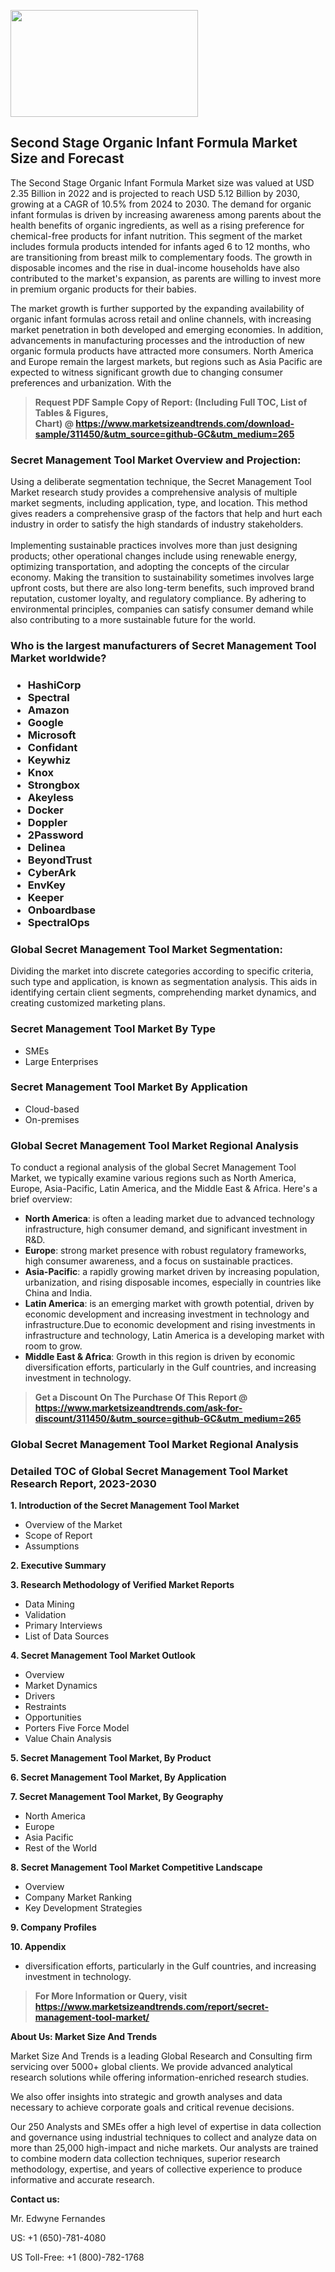 <p><img class="alignnone size-medium wp-image-20088" src="https://ffe5etoiles.com/wp-content/uploads/2024/12/MST1-300x171.png" alt="" width="300" height="171" /></p><h2>Second Stage Organic Infant Formula Market Size and Forecast</h2><p>The Second Stage Organic Infant Formula Market size was valued at USD 2.35 Billion in 2022 and is projected to reach USD 5.12 Billion by 2030, growing at a CAGR of 10.5% from 2024 to 2030. The demand for organic infant formulas is driven by increasing awareness among parents about the health benefits of organic ingredients, as well as a rising preference for chemical-free products for infant nutrition. This segment of the market includes formula products intended for infants aged 6 to 12 months, who are transitioning from breast milk to complementary foods. The growth in disposable incomes and the rise in dual-income households have also contributed to the market's expansion, as parents are willing to invest more in premium organic products for their babies.</p><p>The market growth is further supported by the expanding availability of organic infant formulas across retail and online channels, with increasing market penetration in both developed and emerging economies. In addition, advancements in manufacturing processes and the introduction of new organic formula products have attracted more consumers. North America and Europe remain the largest markets, but regions such as Asia Pacific are expected to witness significant growth due to changing consumer preferences and urbanization. With the</p><blockquote id="" class=""><strong>Request PDF Sample Copy of Report: (Including Full TOC, List of Tables &amp; Figures, Chart)&nbsp;@&nbsp;<strong><a href="https://www.marketsizeandtrends.com/download-sample/311450/&utm_source=github-GC&utm_medium=265" target="_blank">https://www.marketsizeandtrends.com/download-sample/311450/&utm_source=github-GC&utm_medium=265</a></strong></strong></blockquote><h3 id="" class="">Secret Management Tool Market&nbsp;Overview and Projection:</h3><p id="" class="">Using a deliberate segmentation technique, the Secret Management Tool Market research study provides a comprehensive analysis of multiple market segments, including application, type, and location. This method gives readers a comprehensive grasp of the factors that help and hurt each industry in order to satisfy the high standards of industry stakeholders. <br /> <br />Implementing sustainable practices involves more than just designing products; other operational changes include using renewable energy, optimizing transportation, and adopting the concepts of the circular economy. Making the transition to sustainability sometimes involves large upfront costs, but there are also long-term benefits, such improved brand reputation, customer loyalty, and regulatory compliance. By adhering to environmental principles, companies can satisfy consumer demand while also contributing to a more sustainable future for the world.</p><h3 id="" class="">Who is the largest manufacturers of&nbsp;Secret Management Tool Market worldwide?</h3><h3 class=""><p><ul><li>HashiCorp </li><li> Spectral </li><li> Amazon </li><li> Google </li><li> Microsoft </li><li> Confidant </li><li> Keywhiz </li><li> Knox </li><li> Strongbox </li><li> Akeyless </li><li> Docker </li><li> Doppler </li><li> 2Password </li><li> Delinea </li><li> BeyondTrust </li><li> CyberArk </li><li> EnvKey </li><li> Keeper </li><li> Onboardbase </li><li> SpectralOps</li></ul></p></h3><h3 id="" class="">Global&nbsp;Secret Management Tool Market Segmentation:</h3><p id="" class="">Dividing the market into discrete categories according to specific criteria, such type and application, is known as segmentation analysis. This aids in identifying certain client segments, comprehending market dynamics, and creating customized marketing plans.</p><h3 id="" class="">Secret Management Tool Market&nbsp;By Type</h3><p><p><ul><li>SMEs</li><li> Large Enterprises</p></li></ul></p></p><h3 id="" class="">Secret Management Tool Market&nbsp;By Application</h3><p class=""><p><ul><li>Cloud-based</li><li> On-premises</li></ul></p></p><h3 id="" class="">Global Secret Management Tool Market Regional Analysis</h3><p id="" class="">To conduct a regional analysis of the global Secret Management Tool Market, we typically examine various regions such as North America, Europe, Asia-Pacific, Latin America, and the Middle East &amp; Africa. Here's a brief overview:</p><ul><li><strong>North America</strong>: is often a leading market due to advanced technology infrastructure, high consumer demand, and significant investment in R&amp;D.</li><li><strong>Europe</strong>: strong market presence with robust regulatory frameworks, high consumer awareness, and a focus on sustainable practices.</li><li><strong>Asia-Pacific</strong>: a rapidly growing market driven by increasing population, urbanization, and rising disposable incomes, especially in countries like China and India.</li><li><strong>Latin America</strong>: is an emerging market with growth potential, driven by economic development and increasing investment in technology and infrastructure.Due to economic development and rising investments in infrastructure and technology, Latin America is a developing market with room to grow.</li><li><strong>Middle East &amp; Africa</strong>: Growth in this region is driven by economic diversification efforts, particularly in the Gulf countries, and increasing investment in technology.</li></ul><blockquote id="" class=""><strong>Get a Discount On The Purchase Of This Report @ <strong><a href="https://www.marketsizeandtrends.com/ask-for-discount/311450/&utm_source=github-GC&utm_medium=265" target="_blank">https://www.marketsizeandtrends.com/ask-for-discount/311450/&utm_source=github-GC&utm_medium=265</a></strong></strong></blockquote><h3 id="" class="">Global Secret Management Tool Market Regional Analysis</h3><h3 id="" class="">Detailed TOC of Global Secret Management Tool Market Research Report, 2023-2030</h3><p id="" class=""><strong>1. Introduction of the Secret Management Tool Market</strong></p><ul><li>Overview of the Market</li><li>Scope of Report</li><li>Assumptions</li></ul><p id="" class=""><strong>2. Executive Summary</strong></p><p id="" class=""><strong>3. Research Methodology of Verified Market Reports</strong></p><ul><li>Data Mining</li><li>Validation</li><li>Primary Interviews</li><li>List of Data Sources</li></ul><p id="" class=""><strong>4. Secret Management Tool Market Outlook</strong></p><ul><li>Overview</li><li>Market Dynamics</li><li>Drivers</li><li>Restraints</li><li>Opportunities</li><li>Porters Five Force Model</li><li>Value Chain Analysis</li></ul><p id="" class=""><strong>5. Secret Management Tool Market, By Product</strong></p><p id="" class=""><strong>6. Secret Management Tool Market, By Application</strong></p><p id="" class=""><strong>7. Secret Management Tool Market, By Geography</strong></p><ul><li>North America</li><li>Europe</li><li>Asia Pacific</li><li>Rest of the World</li></ul><p id="" class=""><strong>8. Secret Management Tool Market Competitive Landscape</strong></p><ul><li>Overview</li><li>Company Market Ranking</li><li>Key Development Strategies</li></ul><p id="" class=""><strong>9. Company Profiles</strong></p><p id="" class=""><strong>10. Appendix</strong></p><ul><li>diversification efforts, particularly in the Gulf countries, and increasing investment in technology.</li></ul><blockquote id="" class=""><strong>For More Information or Query, visit <strong><strong><a href="https://www.marketsizeandtrends.com/report/secret-management-tool-market/" target="_blank">https://www.marketsizeandtrends.com/report/secret-management-tool-market/</a></strong></strong></strong></blockquote><p id="" class=""><strong>About Us: Market Size And Trends</strong></p><p id="" class="">Market Size And Trends is a leading Global Research and Consulting firm servicing over 5000+ global clients. We provide advanced analytical research solutions while offering information-enriched research studies.</p><p id="" class="">We also offer insights into strategic and growth analyses and data necessary to achieve corporate goals and critical revenue decisions.</p><p id="" class="">Our 250 Analysts and SMEs offer a high level of expertise in data collection and governance using industrial techniques to collect and analyze data on more than 25,000 high-impact and niche markets. Our analysts are trained to combine modern data collection techniques, superior research methodology, expertise, and years of collective experience to produce informative and accurate research.</p><p id="" class=""><strong>Contact us:</strong></p><p id="" class="">Mr. Edwyne Fernandes</p><p id="" class="">US: +1 (650)-781-4080</p><p id="" class="">US Toll-Free: +1 (800)-782-1768</p>
